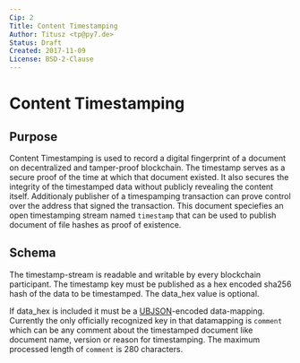 ```yaml
---
Cip: 2
Title: Content Timestamping
Author: Titusz <tp@py7.de>
Status: Draft
Created: 2017-11-09
License: BSD-2-Clause
---
```


# Content Timestamping

## Purpose

Content Timestamping is used to record a digital fingerprint of a document on 
decentralized and tamper-proof blockchain. The timestamp serves as a secure 
proof of the time at which that document existed. It also secures the
integrity of the timestamped data without publicly revealing the content
itself. Additionaly publisher of a timespamping transaction can prove control
over the address that signed the transaction. This document speciefies an
open timestamping stream named `timestamp` that can be used to publish
document of file hashes as proof of existence.

## Schema

The timestamp-stream is readable and writable by every blockchain participant.
The timestamp key must be published as a hex encoded sha256 hash of the data
to be timestamped. The data_hex value is optional.

If data_hex is included it must be a [UBJSON](http://ubjson.org/)-encoded
data-mapping. Currently the only officially recognized key in that 
datamapping is `comment` which can be any comment about the timestamped 
document like document name, version or reason for timestamping. 
The maximum processed length of `comment` is 280 characters.
